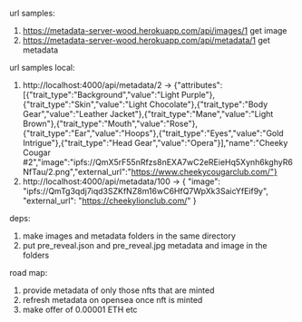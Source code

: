 
url samples:
1. https://metadata-server-wood.herokuapp.com/api/images/1 get image
2. https://metadata-server-wood.herokuapp.com/api/metadata/1 get metadata

url samples local:
1. http://localhost:4000/api/metadata/2 -> {"attributes":[{"trait_type":"Background","value":"Light Purple"},{"trait_type":"Skin","value":"Light Chocolate"},{"trait_type":"Body Gear","value":"Leather Jacket"},{"trait_type":"Mane","value":"Light Brown"},{"trait_type":"Mouth","value":"Rose"},{"trait_type":"Ear","value":"Hoops"},{"trait_type":"Eyes","value":"Gold Intrigue"},{"trait_type":"Head Gear","value":"Opera"}],"name":"Cheeky Cougar #2","image":"ipfs://QmX5rF55nRfzs8nEXA7wC2eREieHq5Xynh6kghyR6NfTau/2.png","external_url":"https://www.cheekycougarclub.com/"}
2. http://localhost:4000/api/metadata/100 -> { "image": "ipfs://QmTg3qdj7iqd3SZKfNZ8m16wC6HfQ7WpXk3SaicYfEif9y", "external_url": "https://cheekylionclub.com/" }

deps:
1. make images and metadata folders in the same directory
2. put pre_reveal.json and pre_reveal.jpg metadata and image in the folders

road map:
1. provide metadata of only those nfts that are minted
2. refresh metadata on opensea once nft is minted
3. make offer of 0.00001 ETH etc